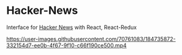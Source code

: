 # Hacker-News
Interface for [Hacker News](https://news.ycombinator.com/) with React, React-Redux

https://user-images.githubusercontent.com/70761083/184735872-332154d7-ee0b-4f67-9f10-c66f190ce500.mp4


